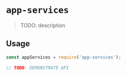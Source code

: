 # `app-services`

> TODO: description

## Usage

```javascript
const appServices = require('app-services');

// TODO: DEMONSTRATE API
```
